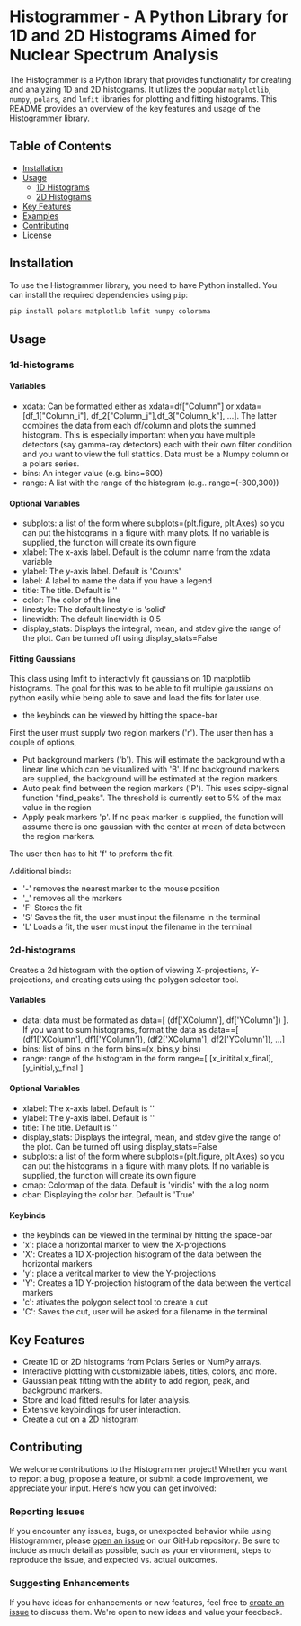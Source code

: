 # Histogrammer - A Python Library for 1D and 2D Histograms Aimed for Nuclear Spectrum Analysis

The Histogrammer is a Python library that provides functionality for creating and analyzing 1D and 2D histograms. It utilizes the popular `matplotlib`, `numpy`, `polars`, and `lmfit` libraries for plotting and fitting histograms. This README provides an overview of the key features and usage of the Histogrammer library.

## Table of Contents

- [Installation](#installation)
- [Usage](#usage)
  - [1D Histograms](#1d-histograms)
  - [2D Histograms](#2d-histograms)
- [Key Features](#key-features)
- [Examples](#examples)
- [Contributing](#contributing)
- [License](#license)

## Installation

To use the Histogrammer library, you need to have Python installed. You can install the required dependencies using `pip`:

```bash
pip install polars matplotlib lmfit numpy colorama
```

## Usage
### 1d-histograms

#### Variables
- xdata: Can be formatted either as xdata=df["Column"] or xdata=[df_1["Column_i"], df_2["Column_j"],df_3["Column_k"], ...]. The latter combines the data from each df/column and plots the summed histogram.  This is especially important when you have multiple detectors (say gamma-ray detectors) each with their own filter condition and you want to view the full statitics. Data must be a Numpy column or a polars series.
- bins: An integer value (e.g. bins=600)
- range:  A list with the range of the histogram (e.g.. range=(-300,300))

#### Optional Variables
- subplots: a list of the form where subplots=(plt.figure, plt.Axes) so you can put the histograms in a figure with many plots.  If no variable is supplied, the function will create its own figure
- xlabel: The x-axis label.  Default is the column name from the xdata variable
- ylabel: The y-axis label. Default is 'Counts'
- label: A label to name the data if you have a legend
- title: The title. Default is ''
- color: The color of the line
- linestyle: The default linestyle is 'solid'
- linewidth: The default linewidth is 0.5
- display_stats: Displays the integral, mean, and stdev give the range of the plot. Can be turned off using display_stats=False

#### Fitting Gaussians

This class using lmfit to interactivly fit gaussians on 1D matplotlib histograms.  The goal for this was to be able to fit multiple gaussians on python easily while being able to save and load the fits for later use.

- the keybinds can be viewed by hitting the space-bar 

First the user must supply two region markers ('r').  The user then has a couple of options,
- Put background markers ('b').  This will estimate the background with a linear line which can be visualized with 'B'.  If no background markers are supplied, the background will be estimated at the region markers.
- Auto peak find between the region markers ('P'). This uses scipy-signal function "find_peaks".  The threshold is currently set to 5% of the max value in the region
- Apply peak markers 'p'.  If no peak marker is supplied, the function will assume there is one gaussian with the center at mean of data between the region markers.

The user then has to hit 'f' to preform the fit. 

Additional binds:
- '-' removes the nearest marker to the mouse position
- '_' removes all the markers
- 'F' Stores the fit
- 'S' Saves the fit, the user must input the filename in the terminal
- 'L' Loads a fit, the user must input the filename in the terminal

### 2d-histograms

Creates a 2d histogram with the option of viewing X-projections, Y-projections, and creating cuts using the polygon selector tool.

#### Variables

- data: data must be formated as data=[ (df['XColumn'], df['YColumn']) ]. If you want to sum histograms, format the data as data==[ (df1['XColumn'], df1['YColumn']), (df2['XColumn'], df2['YColumn']), ...]
- bins: list of bins in the form bins=(x_bins,y_bins)
- range: range of the histogram in the form range=[ [x_initital,x_final], [y_initial,y_final ]

#### Optional Variables

- xlabel: The x-axis label.  Default is ''
- ylabel: The y-axis label. Default is ''
- title: The title. Default is ''
- display_stats: Displays the integral, mean, and stdev give the range of the plot. Can be turned off using display_stats=False
- subplots: a list of the form where subplots=(plt.figure, plt.Axes) so you can put the histograms in a figure with many plots.  If no variable is supplied, the function will create its own figure
- cmap: Colormap of the data. Default is 'viridis' with the a log norm
- cbar: Displaying the color bar. Default is 'True'

#### Keybinds

- the keybinds can be viewed in the terminal by hitting the space-bar 
- 'x': place a horizontal marker to view the X-projections
- 'X': Creates a 1D X-projection histogram of the data between the horizontal markers
- 'y': place a veritcal marker to view the Y-projections
- 'Y': Creates a 1D Y-projection histogram of the data between the vertical markers
- 'c': ativates the polygon select tool to create a cut
- 'C': Saves the cut, user will be asked for a filename in the terminal
  
## Key Features

- Create 1D or 2D histograms from Polars Series or NumPy arrays.
- Interactive plotting with customizable labels, titles, colors, and more.
- Gaussian peak fitting with the ability to add region, peak, and background markers.
- Store and load fitted results for later analysis.
- Extensive keybindings for user interaction.
- Create a cut on a 2D histogram
  

## Contributing

We welcome contributions to the Histogrammer project! Whether you want to report a bug, propose a feature, or submit a code improvement, we appreciate your input. Here's how you can get involved:

### Reporting Issues

If you encounter any issues, bugs, or unexpected behavior while using Histogrammer, please [open an issue](https://github.com/alconley/histogrammer/issues) on our GitHub repository. Be sure to include as much detail as possible, such as your environment, steps to reproduce the issue, and expected vs. actual outcomes.

### Suggesting Enhancements

If you have ideas for enhancements or new features, feel free to [create an issue](https://github.com/alconley/histogrammer/issues) to discuss them. We're open to new ideas and value your feedback.


